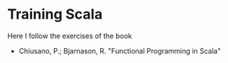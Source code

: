 # Training Scala

Here I follow the exercises of the book 

* Chiusano, P.; Bjarnason, R. "Functional Programming in Scala"